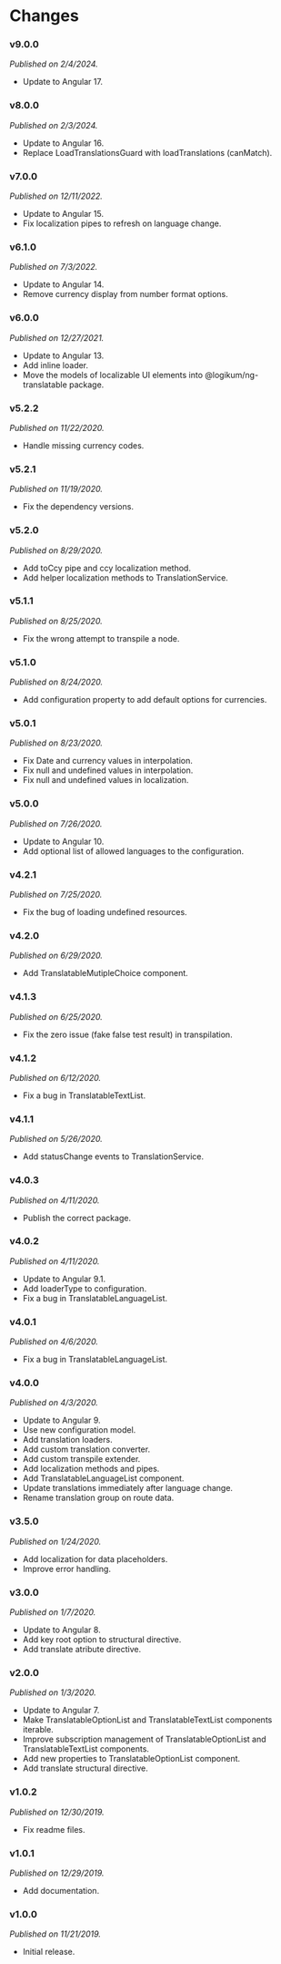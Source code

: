 # Changes

### v9.0.0
_Published on 2/4/2024._

* Update to Angular 17.

### v8.0.0
_Published on 2/3/2024._

* Update to Angular 16.
* Replace LoadTranslationsGuard with loadTranslations (canMatch).

### v7.0.0
_Published on 12/11/2022._

* Update to Angular 15.
* Fix localization pipes to refresh on language change.

### v6.1.0
_Published on 7/3/2022._

* Update to Angular 14.
* Remove currency display from number format options.

### v6.0.0
_Published on 12/27/2021._

* Update to Angular 13.
* Add inline loader.
* Move the models of localizable UI elements into @logikum/ng-translatable package.

### v5.2.2
_Published on 11/22/2020._

* Handle missing currency codes.

### v5.2.1
_Published on 11/19/2020._

* Fix the dependency versions.

### v5.2.0
_Published on 8/29/2020._

* Add toCcy pipe and ccy localization method.
* Add helper localization methods to TranslationService.

### v5.1.1
_Published on 8/25/2020._

* Fix the wrong attempt to transpile a node.

### v5.1.0
_Published on 8/24/2020._

* Add configuration property to add default options for currencies.

### v5.0.1
_Published on 8/23/2020._

* Fix Date and currency values in interpolation.
* Fix null and undefined values in interpolation.
* Fix null and undefined values in localization.

### v5.0.0
_Published on 7/26/2020._

* Update to Angular 10.
* Add optional list of allowed languages to the configuration.

### v4.2.1
_Published on 7/25/2020._

* Fix the bug of loading undefined resources.

### v4.2.0
_Published on 6/29/2020._

* Add TranslatableMutipleChoice component.

### v4.1.3
_Published on 6/25/2020._

* Fix the zero issue (fake false test result) in transpilation.

### v4.1.2
_Published on 6/12/2020._

* Fix a bug in TranslatableTextList.

### v4.1.1
_Published on 5/26/2020._

* Add statusChange events to TranslationService.

### v4.0.3
_Published on 4/11/2020._

* Publish the correct package.

### v4.0.2
_Published on 4/11/2020._

* Update to Angular 9.1.
* Add loaderType to configuration.
* Fix a bug in TranslatableLanguageList.

### v4.0.1
_Published on 4/6/2020._

* Fix a bug in TranslatableLanguageList.

### v4.0.0
_Published on 4/3/2020._

* Update to Angular 9.
* Use new configuration model.
* Add translation loaders.
* Add custom translation converter.
* Add custom transpile extender.
* Add localization methods and pipes.
* Add TranslatableLanguageList component.
* Update translations immediately after language change.
* Rename translation group on route data.

### v3.5.0
_Published on 1/24/2020._

* Add localization for data placeholders.
* Improve error handling.

### v3.0.0
_Published on 1/7/2020._

* Update to Angular 8.
* Add key root option to structural directive.
* Add translate atribute directive.

### v2.0.0
_Published on 1/3/2020._

* Update to Angular 7.
* Make TranslatableOptionList and TranslatableTextList components iterable.
* Improve subscription management of TranslatableOptionList and TranslatableTextList components.
* Add new properties to TranslatableOptionList component.
* Add translate structural directive.

### v1.0.2
_Published on 12/30/2019._

* Fix readme files.

### v1.0.1
_Published on 12/29/2019._

* Add documentation.

### v1.0.0
_Published on 11/21/2019._

* Initial release.
